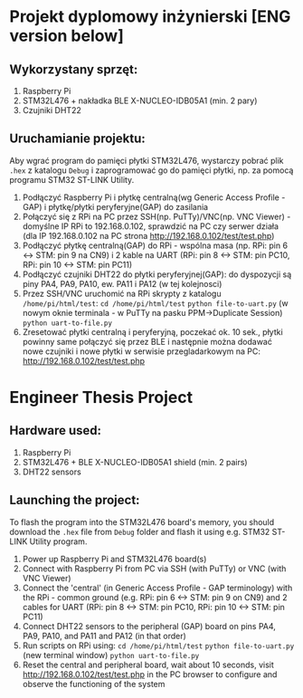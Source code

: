 # Projekt dyplomowy inżynierski [ENG version below]
## Wykorzystany sprzęt:
1. Raspberry Pi
2. STM32L476 + nakładka BLE X-NUCLEO-IDB05A1 (min. 2 pary)
3. Czujniki DHT22

## Uruchamianie projektu:
Aby wgrać program do pamięci płytki STM32L476, wystarczy pobrać plik `.hex` z katalogu `Debug` i zaprogramować go do pamięci płytki, np. za pomocą programu STM32 ST-LINK Utility.
1) Podłączyć Raspberry Pi i płytkę centralną(wg Generic Access Profile - GAP) i płytkę/płytki peryferyjne(GAP) do zasilania
2) Połączyć się z RPi na PC przez SSH(np. PuTTy)/VNC(np. VNC Viewer) - domyślne IP RPi to 192.168.0.102, sprawdzić na PC czy serwer działa (dla IP 192.168.0.102 na PC strona http://192.168.0.102/test/test.php)
3) Podłączyć płytkę centralną(GAP) do RPi - wspólna masa (np. RPi: pin 6 <-> STM: pin 9 na CN9) i 2 kable na UART (RPi: pin 8 <-> STM: pin PC10, RPi: pin 10 <-> STM: pin PC11)
4) Podłączyć czujniki DHT22 do płytki peryferyjnej(GAP): do dyspozycji są piny PA4, PA9, PA10, ew. PA11 i PA12 (w tej kolejnosci)
5) Przez SSH/VNC uruchomić na RPi skrypty z katalogu `/home/pi/html/test`: 
`cd /home/pi/html/test`
`python file-to-uart.py`
(w nowym oknie terminala - w PuTTy na pasku PPM->Duplicate Session) `python uart-to-file.py`
6) Zresetować płytki centralną i peryferyjną, poczekać ok. 10 sek., płytki powinny same połączyć się przez BLE i następnie można dodawać nowe czujniki i nowe płytki w serwisie przegladarkowym na PC: http://192.168.0.102/test/test.php

# Engineer Thesis Project
## Hardware used:
1. Raspberry Pi
2. STM32L476 + BLE X-NUCLEO-IDB05A1 shield (min. 2 pairs)
3. DHT22 sensors

## Launching the project:
To flash the program into the STM32L476 board's memory, you should download the `.hex` file from `Debug` folder and flash it using e.g. STM32 ST-LINK Utility program.
1) Power up Raspberry Pi and STM32L476 board(s)
2) Connect with Raspberry Pi from PC via SSH (with PuTTy) or VNC (with VNC Viewer)
3) Connect the 'central' (in Generic Access Profile - GAP terminology) with the RPi - common ground (e.g. RPi: pin 6 <-> STM: pin 9 on CN9) and 2 cables for UART (RPi: pin 8 <-> STM: pin PC10, RPi: pin 10 <-> STM: pin PC11)
4) Connect DHT22 sensors to the peripheral (GAP) board on pins PA4, PA9, PA10, and PA11 and PA12 (in that order)
5) Run scripts on RPi using:
`cd /home/pi/html/test`
`python file-to-uart.py`
(new terminal window) `python uart-to-file.py`
6) Reset the central and peripheral board, wait about 10 seconds, visit http://192.168.0.102/test/test.php in the PC browser to configure and observe the functioning of the system
